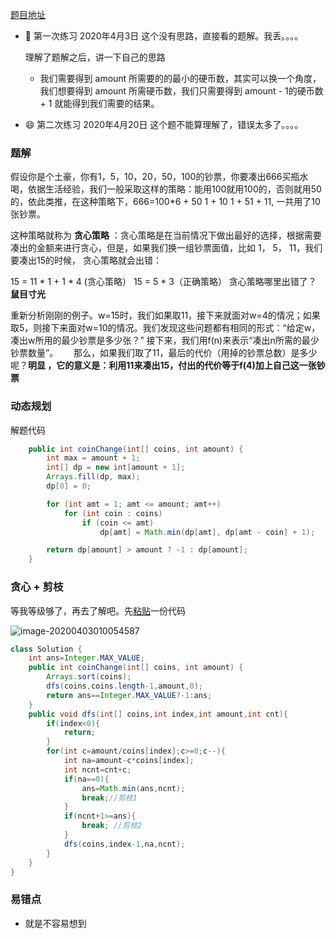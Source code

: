 [题目地址](https://leetcode-cn.com/problems/coin-change/)



- :slightly_smiling_face: 第一次练习 2020年4月3日 这个没有思路，直接看的题解。我丢。。。。

  理解了题解之后，讲一下自己的思路

  - 我们需要得到 amount 所需要的的最小的硬币数，其实可以换一个角度，我们想要得到 amount 所需硬币数，我们只需要得到 amount - 1的硬币数 + 1 就能得到我们需要的结果。

    

- :smile: 第二次练习 2020年4月20日 这个题不能算理解了，错误太多了。。。。

### 题解

假设你是个土豪，你有1，5，10，20，50，100的钞票，你要凑出666买瓶水喝，依据生活经验，我们一般采取这样的策略：能用100就用100的，否则就用50的，依此类推，在这种策略下，666=100*6 + 50 1 + 10 1 + 51 + 11, 一共用了10张钞票。

这种策略就称为 **贪心策略** ：贪心策略是在当前情况下做出最好的选择，根据需要凑出的金额来进行贪心，但是，如果我们换一组钞票面值，比如 1， 5， 11，我们要凑出15的时候， 贪心策略就会出错：

15 = 11 * 1 + 1 * 4 (贪心策略）
15 = 5 * 3（正确策略）
贪心策略哪里出错了？
**鼠目寸光**

重新分析刚刚的例子。w=15时，我们如果取11，接下来就面对w=4的情况；如果取5，则接下来面对w=10的情况。我们发现这些问题都有相同的形式：“给定w，凑出w所用的最少钞票是多少张？” 接下来，我们用f(n)来表示“凑出n所需的最少钞票数量”。　　
那么，如果我们取了11，最后的代价（用掉的钞票总数）是多少呢？**明显 ，它的意义是：利用11来凑出15，付出的代价等于f(4)加上自己这一张钞票**

### 动态规划

解题代码

```java
    public int coinChange(int[] coins, int amount) {
        int max = amount + 1;
        int[] dp = new int[amount + 1];
        Arrays.fill(dp, max);
        dp[0] = 0;

        for (int amt = 1; amt <= amount; amt++)
            for (int coin : coins)
                if (coin <= amt)
                    dp[amt] = Math.min(dp[amt], dp[amt - coin] + 1);

        return dp[amount] > amount ? -1 : dp[amount];
    }
```





### 贪心 + 剪枝

等我等级够了，再去了解吧。先<u>粘贴</u>一份代码

<img src="https://gitee.com/xiaoxiunique/picgo-image/raw/master/image-20200403010054587.png" alt="image-20200403010054587" style="zoom:100%;" />

```java
class Solution {
    int ans=Integer.MAX_VALUE;
    public int coinChange(int[] coins, int amount) {
        Arrays.sort(coins);
        dfs(coins,coins.length-1,amount,0);
        return ans==Integer.MAX_VALUE?-1:ans;
    }
    public void dfs(int[] coins,int index,int amount,int cnt){
        if(index<0){
            return;
        }
        for(int c=amount/coins[index];c>=0;c--){
            int na=amount-c*coins[index];
            int ncnt=cnt+c;
            if(na==0){
                ans=Math.min(ans,ncnt);
                break;//剪枝1
            }
            if(ncnt+1>=ans){
                break; //剪枝2
            }
            dfs(coins,index-1,na,ncnt);
        }
    }
}
```



### 易错点

- 就是不容易想到
